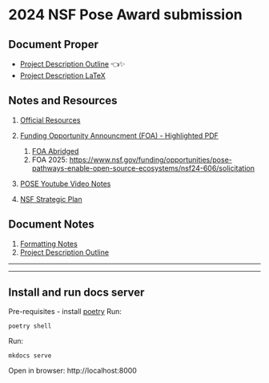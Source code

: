 # 2024 NSF Pose Award submission

## Document Proper

- [Project Description Outline](/notes/document-notes/2024-freemocap-nsf-pose-outline.md) 👈✨
- [Project Description LaTeX](/document/project-description/project-description.tex) 
## Notes and Resources

1. [Official Resources](notes/official_resources.md)
2. [Funding Opportunity Announcment (FOA) - Highlighted PDF](/notes/funding-opportunity-announcement-foa/2024_NSF_POSE_foa_nsf23556.pdf)

   1. [FOA Abridged](/notes/funding-opportunity-announcement-foa/pose_foa_abridged.md)
   2. FOA 2025: https://www.nsf.gov/funding/opportunities/pose-pathways-enable-open-source-ecosystems/nsf24-606/solicitation 
3. [POSE Youtube Video Notes](/notes/nsf-pose-youtube-video/pose-youtube-video.md)
4. [NSF Strategic Plan](https://new.nsf.gov/about/performance/strategic-plan)

## Document Notes

1. [Formatting Notes](document-proper/formatting-notes)
2. [Project Description Outline](notes/funding-opportunity-announcement-foa/foa-abridged-abridged.md "A draft outline of the primary ")

___
___

## Install and run docs server

Pre-requisites - install [poetry](https://python-poetry.org/)
Run:

```
poetry shell
```

Run:

```
mkdocs serve
```

Open in browser: http://localhost:8000
